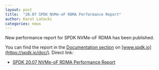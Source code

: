 ```yaml
---
layout: post
title:  "20.07 SPDK NVMe-oF RDMA Performance Report"
author: Karol Latecki
categories: news
---
```


New performance report for SPDK NVMe-oF RDMA has been published.

You can find the report in the [Documentation section](https://spdk.io/doc/) on [www.spdk.io](https://spdk.io/doc/).
Direct link:

- [SPDK 20.07 NVMe-oF RDMA Performance Report](https://review.spdk.io/download/performance-reports/SPDK_rdma_perf_report_2007.pdf)
